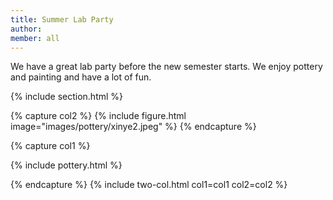 ```yaml
---
title: Summer Lab Party
author: 
member: all
---
```


We have a great lab party before the new semester starts. We enjoy pottery and painting and have a lot of fun. 

{% include section.html %}

{% capture col2 %} 
{%
  include figure.html
  image="images/pottery/xinye2.jpeg"
%}
{% endcapture %}

{% capture col1 %}

{% include pottery.html %}

{% endcapture %}
{% include two-col.html col1=col1 col2=col2 %}




